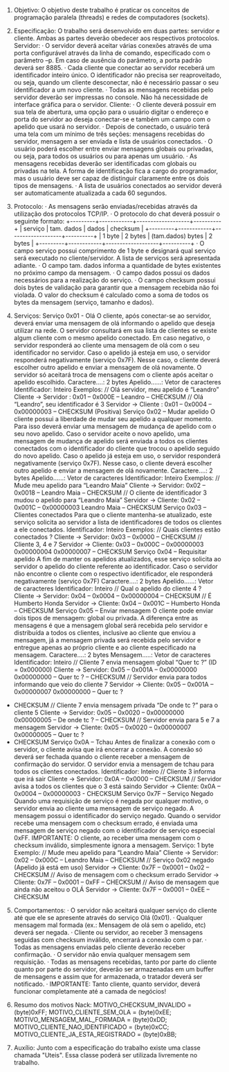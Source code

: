 1. Objetivo:
O objetivo deste trabalho é praticar os conceitos de programação
paralela (threads) e redes de computadores (sockets).

2. Especificação:
O trabalho será desenvolvido em duas partes: servidor e cliente. Ambas
as partes deverão obedecer aos respectivos protocolos.
Servidor:
· O servidor deverá aceitar várias conexões através de uma porta
configurável através da linha de comando, especificado com o
parâmetro –p. Em caso de ausência do parâmetro, a porta padrão
deverá ser 8885.
· Cada cliente que conectar ao servidor receberá um identificador
inteiro único. O identificador não precisa ser reaproveitado, ou
seja, quando um cliente desconectar, não é necessário passar o seu
identificador a um novo cliente.
· Todas as mensagens recebidas pelo servidor deverão ser impressas no
console. Não há necessidade de interface gráfica para o servidor.
Cliente:
· O cliente deverá possuir em sua tela de abertura, uma opção para o
usuário digitar o endereço e porta do servidor ao deseja conectar-se
e também um campo com o apelido que usará no servidor.
· Depois de conectado, o usuário terá uma tela com um mínimo de três
seções: mensagens recebidas do servidor, mensagem a ser enviada e
lista de usuários conectados.
· O usuário poderá escolher entre enviar mensagens globais ou
privadas, ou seja, para todos os usuários ou para apenas um usuário.
· As mensagens recebidas deverão ser identificadas com globais ou
privadas na tela. A forma de identificação fica a cargo do
programador, mas o usuário deve ser capaz de distinguir claramente
entre os dois tipos de mensagens.
· A lista de usuários conectados ao servidor deverá ser
automaticamente atualizada a cada 60 segundos.

3. Protocolo:
· As mensagens serão enviadas/recebidas através da utilização dos
protocolos TCP/IP.
· O protocolo do chat deverá possuir o seguinte formato:
+---------+------------+-------------------+----------+
| serviço | tam. dados | dados | checksum |
+---------+------------+-------------------+----------+
| 1 byte | 2 bytes | (tam.dados) bytes | 2 bytes |
+---------+------------+-------------------+----------+
· O campo serviço possui comprimento de 1 byte e designará qual
serviço será executado no cliente/servidor. A lista de serviços será
apresentada adiante.
· O campo tam. dados informa a quantidade de bytes existentes no
próximo campo da mensagem.
· O campo dados possui os dados necessários para a realização do
serviço.
· O campo checksum possui dois bytes de validação para garantir que a
mensagem recebida não foi violada. O valor do checksum é calculado
como a soma de todos os bytes da mensagem (serviço, tamanho e
dados).

4. Serviços:
Serviço 0x01 - Olá
O cliente, após conectar-se ao servidor, deverá enviar uma mensagem de
olá informando o apelido que deseja utilizar na rede.
O servidor consultará em sua lista de clientes se existe algum cliente
com o mesmo apelido conectado. Em caso negativo, o servidor responderá
ao cliente uma mensagem de olá com o seu identificador no servidor.
Caso o apelido já esteja em uso, o servidor responderá negativamente
(serviço 0x7F). Nesse caso, o cliente deverá escolher outro apelido e
enviar a mensagem de olá novamente.
O servidor só aceitará troca de mensagens com o cliente após aceitar o
apelido escolhido.
Caractere....: 2 bytes
Apelido......: Vetor de caracteres
Identificador: Inteiro
Exemplos:
// Olá servidor, meu apelido é “Leandro”
Cliente -> Servidor : 0x01 – 0x000E – Leandro – CHECKSUM
// Olá “Leandro”, seu identificador é 3
Servidor -> Cliente : 0x01 – 0x0004 – 0x00000003 – CHECKSUM (Positiva)
Serviço 0x02 – Mudar apelido
O cliente possui a liberdade de mudar seu apelido a qualquer momento.
Para isso deverá enviar uma mensagem de mudança de apelido com o seu
novo apelido. Caso o servidor aceite o novo apelido, uma mensagem de
mudança de apelido será enviada a todos os clientes conectados com o
identificador do cliente que trocou o apelido seguido do novo apelido.
Caso o apelido já esteja em uso, o servidor responderá negativamente
(serviço 0x7F). Nesse caso, o cliente deverá escolher outro apelido e
enviar a mensagem de olá novamente.
Caractere....: 2 bytes
Apelido......: Vetor de caracteres
Identificador: Inteiro
Exemplos:
// Mude meu apelido para “Leandro Maia”
Cliente -> Servidor: 0x02 – 0x0018 – Leandro Maia – CHECKSUM
// O cliente de identificador 3 mudou o apelido para “Leandro Maia”
Servidor -> Cliente: 0x02 – 0x001C – 0x00000003 Leandro Maia –
CHECKSUM
Serviço 0x03 – Clientes conectados
Para que o cliente mantenha-se atualizado, este serviço solicita ao
servidor a lista de identificadores de todos os clientes a ele
conectados.
Identificador: Inteiro
Exemplos:
// Quais clientes estão conectados ?
Cliente -> Servidor: 0x03 – 0x0000 – CHECKSUM
// Cliente 3, 4 e 7
Servidor -> Cliente: 0x03 – 0x000C – 0x00000003 0x00000004 0x00000007
– CHECKSUM
Serviço 0x04 – Requisitar apelido
A fim de manter os apelidos atualizados, esse serviço solicita ao
servidor o apelido do cliente referente ao identificador.
Caso o servidor não encontre o cliente com o respectivo identificador,
ele responderá negativamente (serviço 0x7F)
Caractere....: 2 bytes
Apelido......: Vetor de caracteres
Identificador: Inteiro
// Qual o apelido do cliente 4 ?
Cliente -> Servidor: 0x04 – 0x0004 – 0x00000004 – CHECKSUM
// É Humberto Honda
Servidor -> Cliente: 0x04 – 0x001C – Humberto Honda – CHECKSUM
Serviço 0x05 – Enviar mensagem
O cliente pode enviar dois tipos de mensagem: global ou privada. A
diferença entre as mensagens é que a mensagem global será recebida
pelo servidor e distribuída a todos os clientes, inclusive ao cliente
que enviou a mensagem, já a mensagem privada será recebida pelo
servidor e entregue apenas ao próprio cliente e ao cliente
especificado na mensagem.
Caractere....: 2 bytes
Mensagem.....: Vetor de caracteres
Identificador: Inteiro
// Cliente 7 envia mensagem global “Quer tc ?” (ID = 0x000000)
Cliente -> Servidor: 0x05 – 0x001A – 0x00000000 0x00000000 – Quer tc ?
– CHECKSUM
// Servidor envia para todos informando que veio do cliente 7
Servidor -> Cliente: 0x05 – 0x001A – 0x00000007 0x00000000 – Quer tc ?
- CHECKSUM
// Cliente 7 envia mensagem privada “De onde tc ?” para o cliente 5
Cliente -> Servidor: 0x05 – 0x0020 – 0x00000000 0x00000005 – De onde
tc ? – CHECKSUM
// Servidor envia para 5 e 7 a mensagem
Servidor -> Cliente: 0x05 – 0x0020 – 0x00000007 0x00000005 – Quer tc ?
- CHECKSUM
Serviço 0x0A – Tchau
Antes de finalizar a conexão com o servidor, o cliente avisa que irá
encerrar a conexão. A conexão só deverá ser fechada quando o cliente
receber a mensagem de confirmação do servidor. O servidor envia a
mensagem de tchau para todos os clientes conectados.
Identificador: Inteiro
// Cliente 3 informa que irá sair
Cliente -> Servidor: 0x0A – 0x0000 – CHECKSUM
// Servidor avisa a todos os clientes que o 3 está saindo
Servidor -> Cliente: 0x0A – 0x0004 – 0x00000003 - CHECKSUM
Serviço 0x7F – Serviço Negado
Quando uma requisição de serviço é negada por qualquer motivo, o
servidor envia ao cliente uma mensagem de serviço negado. A mensagem
possui o identificador do serviço negado. Quando o servidor recebe uma
mensagem com o checksum errado, é enviada uma mensagem de serviço
negado com o identificador de serviço especial 0xFF.
IMPORTANTE: O cliente, ao receber uma mensagem com o checksum
inválido, simplesmente ignora a mensagem.
Serviço: 1 byte
Exemplo:
// Mude meu apelido para “Leandro Maia”
Cliente -> Servidor: 0x02 – 0x000C – Leandro Maia – CHECKSUM
// Serviço 0x02 negado (Apelido já está em uso)
Servidor -> Cliente: 0x7F – 0x0001 – 0x02 – CHECKSUM
// Aviso de mensagem com o checksum errado
Servidor -> Cliente: 0x7F – 0x0001 – 0xFF – CHECKSUM
// Aviso de mensagem que ainda não aceitou o OLÁ
Servidor -> Cliente: 0x7F – 0x0001 – 0xEE – CHECKSUM

5. Comportamentos:
· O servidor não aceitará qualquer serviço do cliente até que ele se
apresente através do serviço Olá (0x01).
· Qualquer mensagem mal formada (ex.: Mensagem de olá sem o apelido,
etc) deverá ser negada.
· Cliente ou servidor, ao receber 3 mensagens seguidas com checksum
inválido, encerrará a conexão com o par.
· Todas as mensagens enviadas pelo cliente deverão receber
confirmação.
· O servidor não envia qualquer mensagem sem requisição.
· Todas as mensagens recebidas, tanto por parte do cliente quanto por
parte do servidor, deverão ser armazenadas em um buffer de mensagens
e assim que for armazenada, o tratador deverá ser notificado.
· IMPORTANTE: Tanto cliente, quanto servidor, deverá funcionar
completamente até a camada de negócios!

6. Resumo dos motivos Nack:
MOTIVO_CHECKSUM_INVALIDO = (byte)0xFF;
MOTIVO_CLIENTE_SEM_OLA = (byte)0xEE;
MOTIVO_MENSAGEM_MAL_FORMADA = (byte)0xDD;
MOTIVO_CLIENTE_NAO_IDENTIFICADO = (byte)0xCC;
MOTIVO_CLIENTE_JA_ESTA_REGISTRADO = (byte)0xBB;

7. Auxílio:
Junto com a especificação do trabalho existe uma classe chamada
"Uteis". Essa classe poderá ser utilizada livremente no trabalho.